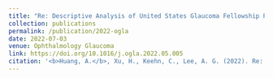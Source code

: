```yaml
---
title: "Re: Descriptive Analysis of United States Glaucoma Fellowship Program Directors."
collection: publications
permalink: /publication/2022-ogla
date: 2022-07-03
venue: Ophthalmology Glaucoma
link: https://doi.org/10.1016/j.ogla.2022.05.005
citation: '<b>Huang, A.</b>, Xu, H., Keehn, C., Lee, A. G. (2022). Re: Descriptive Analysis of United States Glaucoma Fellowship Program Directors. <i>Ophthalmology Glaucoma.</i> https://doi.org/10.1016/j.ogla.2022.05.005'
---
```

